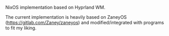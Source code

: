 NixOS implementation based on Hyprland WM.

The current implementation is heavily based on ZaneyOS (https://gitlab.com/Zaney/zaneyos) 
and modified/integrated with programs to fit my liking.
